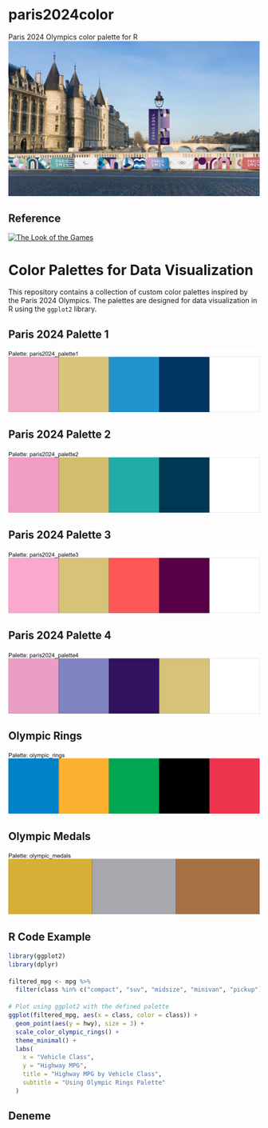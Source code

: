 # paris2024color
Paris 2024 Olympics color palette for R
![Paris 2024](https://github.com/ezgisiir/paris2024color/blob/main/paris_2024.PNG?raw=true)
## Reference
[![The Look of the Games](https://olympics.com/en/paris-2024/information/the-look-of-the-games)
](https://olympics.com/en/paris-2024/information/the-look-of-the-games)


# Color Palettes for Data Visualization

This repository contains a collection of custom color palettes inspired by the Paris 2024 Olympics. The palettes are designed for data visualization in R using the `ggplot2` library.

## Paris 2024 Palette 1

![Paris 2024 Palette 1](plots/paris2024_palette1.png)

## Paris 2024 Palette 2

![Paris 2024 Palette 2](plots/paris2024_palette2.png)

## Paris 2024 Palette 3

![Paris 2024 Palette 3](plots/paris2024_palette3.png)

## Paris 2024 Palette 4

![Paris 2024 Palette 4](plots/paris2024_palette4.png)

## Olympic Rings

![Olympic Rings](plots/olympic_rings.png)

## Olympic Medals

![Olympic Medals](plots/olympic_medals.png)

## R Code Example

```r
library(ggplot2)
library(dplyr)

filtered_mpg <- mpg %>%
  filter(class %in% c("compact", "suv", "midsize", "minivan", "pickup"))

# Plot using ggplot2 with the defined palette
ggplot(filtered_mpg, aes(x = class, color = class)) +
  geom_point(aes(y = hwy), size = 3) +
  scale_color_olympic_rings() +
  theme_minimal() +
  labs(
    x = "Vehicle Class",
    y = "Highway MPG",
    title = "Highway MPG by Vehicle Class",
    subtitle = "Using Olympic Rings Palette"
  )

```

## Deneme



